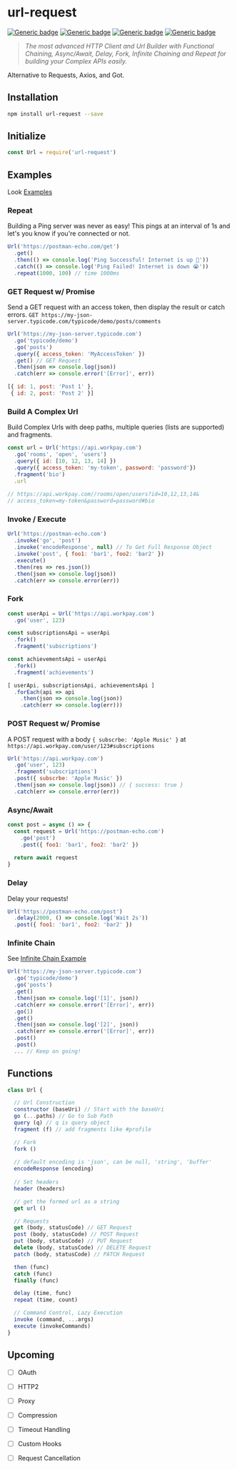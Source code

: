 # url-request

[![Generic badge](https://img.shields.io/badge/build-1k-success.svg)](https://shields.io/) [![Generic badge](https://img.shields.io/badge/tests-100%25-brightgreen.svg)](https://shields.io/)
[![Generic badge](https://img.shields.io/badge/async/await-yes-0390fc.svg)](https://shields.io/) [![Generic badge](https://img.shields.io/badge/functional-yes-fa166a.svg)](https://shields.io/)

> _The most advanced HTTP Client and Url Builder with Functional Chaining, Async/Await, Delay, Fork, Infinite Chaining and Repeat for building your Complex APIs easily._

Alternative to Requests, Axios, and Got.

## Installation

```sh
npm install url-request --save
```

## Initialize

```js
const Url = require('url-request')
```

## Examples

Look [Examples](/examples)

### Repeat

Building a Ping server was never as easy! This pings at an interval of 1s and let's you know if you're connected or not.

```js
Url('https://postman-echo.com/get')
  .get()
  .then(() => console.log('Ping Successful! Internet is up 🤟')) 
  .catch(() => console.log('Ping Failed! Internet is down 😭'))
  .repeat(1000, 100) // time 1000ms
```

### GET Request w/ Promise

Send a GET request with an access token, then display the result or catch errors.
`GET https://my-json-server.typicode.com/typicode/demo/posts/comments`

```js
Url('https://my-json-server.typicode.com')
  .go('typicode/demo')
  .go('posts')
  .query({ access_token: 'MyAccessToken' })
  .get() // GET Request
  .then(json => console.log(json)) 
  .catch(err => console.error('[Error]', err))
```
```js
[{ id: 1, post: 'Post 1' },
 { id: 2, post: 'Post 2' }]
```

### Build A Complex Url

Build Complex Urls with deep paths, multiple queries (lists are supported) and fragments.

```js
const url = Url('https://api.workpay.com')
  .go('rooms', 'open', 'users')
  .query({ id: [10, 12, 13, 14] })
  .query({ access_token: 'my-token', password: 'password'})
  .fragment('bio')
  .url
  
// https://api.workpay.com//rooms/open/users?id=10,12,13,14&
// access_token=my-token&password=password#bio
```

### Invoke / Execute

```js
Url('https://postman-echo.com')
  .invoke('go', 'post')
  .invoke('encodeResponse', null) // To Get Full Response Object
  .invoke('post', { foo1: 'bar1', foo2: 'bar2' })
  .execute()
  .then(res => res.json())
  .then(json => console.log(json))
  .catch(err => console.error(err))
```

### Fork

```js
const userApi = Url('https://api.workpay.com')
  .go('user', 123)

const subscriptionsApi = userApi
  .fork()
  .fragment('subscriptions')

const achievementsApi = userApi
  .fork()
  .fragment('achievements')

[ userApi, subscriptionsApi, achievementsApi ]
  .forEach(api => api
    .then(json => console.log(json))
    .catch(err => console.log(err)))
```

### POST Request w/ Promise

A POST request with a body `{ subscrbe: 'Apple Music' }` at `https://api.workpay.com/user/123#subscriptions`

```js
Url('https://api.workpay.com')
  .go('user', 123)
  .fragment('subscriptions')
  .post({ subscrbe: 'Apple Music' })
  .then(json => console.log(json)) // { success: true }
  .catch(err => console.error(err))
```

### Async/Await

```js
const post = async () => {
  const request = Url('https://postman-echo.com')
    .go('post')
    .post({ foo1: 'bar1', foo2: 'bar2' })
  
  return await request
}
```

### Delay

Delay your requests!

```js
Url('https://postman-echo.com/post')
  .delay(2000, () => console.log('Wait 2s'))
  .post({ foo1: 'bar1', foo2: 'bar2' })

```

### Infinite Chain

See [Infinite Chain Example](/examples/infinite-chain.js)

```js
Url('https://my-json-server.typicode.com')
  .go('typicode/demo')
  .go('posts')
  .get()
  .then(json => console.log('[1]', json)) 
  .catch(err => console.error('[Error]', err))
  .go(1)
  .get()
  .then(json => console.log('[2]', json)) 
  .catch(err => console.error('[Error]', err))
  .post()
  .post()
  ... // Keep on going!
```

## Functions

```js
class Url {

  // Url Construction
  constructor (baseUri) // Start with the baseUri
  go (...paths) // Go to Sub Path
  query (q) // q is query object
  fragment (f) // add fragments like #profile

  // Fork
  fork ()
  
  // default encoding is 'json', can be null, 'string', 'buffer'
  encodeResponse (encoding) 
  
  // Set headers
  header (headers) 

  // get the formed url as a string
  get url ()

  // Requests
  get (body, statusCode) // GET Request
  post (body, statusCode) // POST Request
  put (body, statusCode) // PUT Request
  delete (body, statusCode) // DELETE Request
  patch (body, statusCode) // PATCH Request

  then (func)
  catch (func)
  finally (func)

  delay (time, func)
  repeat (time, count)

  // Command Control, Lazy Execution
  invoke (command, ...args)
  execute (invokeCommands)
}
```

## Upcoming

- [ ] OAuth
- [ ] HTTP2
- [ ] Proxy
- [ ] Compression
- [ ] Timeout Handling
- [ ] Custom Hooks
- [ ] Request Cancellation

